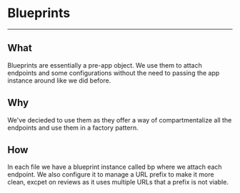 # Blueprints
---

## What
  Blueprints are essentially a pre-app object. We use them to attach endpoints
and some configurations without the need to passing the app instance around
like we did before.

## Why
  We've decieded to use them as they offer a way of compartmentalize all the
endpoints and use them in a factory pattern.

## How
  In each file we have a blueprint instance called bp where we attach each
endpoint. We also configure it to manage a URL prefix to make it more clean,
excpet on reviews as it uses multiple URLs that a prefix is not viable.
